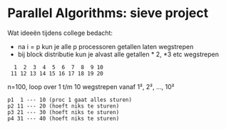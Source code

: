 # Parallel Algorithms: sieve project

Wat ideeën tijdens college bedacht:

- na i = p kun je alle p processoren getallen laten wegstrepen
- bij block distributie kun je alvast alle getallen * 2, *3 etc wegstrepen

```
  1  2  3  4  5  6  7  8  9 10
 11 12 13 14 15 16 17 18 19 20
```

n=100, loop over 1 t/m 10
wegstrepen vanaf 1², 2², ..., 10²

```
p1  1 --- 10 (proc 1 gaat alles sturen)
p2 11 --- 20 (hoeft niks te sturen)
p3 21 --- 30 (hoeft niks te sturen)
p4 31 --- 40 (hoeft niks te sturen)
```
